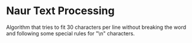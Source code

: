 # Naur Text Processing
Algorithm that tries to fit 30 characters per line without breaking the word and
following some special rules for "\n" characters.
